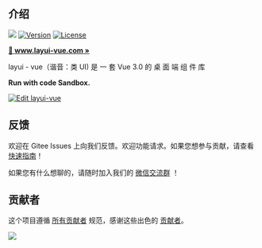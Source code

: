 ## 介绍

<p>  
  <a href="https://www.oscs1024.com/project/oscs/layui/layui-vue?ref=badge_small" alt="OSCS Status"><img src="https://www.oscs1024.com/platform/badge/layui/layui-vue.svg?size=small"/></a>
  <a href="https://www.npmjs.com/package/@layui/layui-vue"><img src="https://img.shields.io/npm/v/@layui/layui-vue.svg?sanitize=true" alt="Version"></a>
  <a href="https://www.npmjs.com/package/@layui/layui-vue"><img src="https://img.shields.io/npm/l/@layui/layui-vue.svg?sanitize=true" alt="License"></a>
</p> 

**[🔶 www.layui-vue.com »](http://www.layui-vue.com)**

layui - vue（谐音：类 UI) 是 一 套 Vue 3.0 的 桌 面 端 组 件 库

**Run with code Sandbox.**

[![Edit layui-vue](https://codesandbox.io/static/img/play-codesandbox.svg)](https://codesandbox.io/p/github/layui-vue/layui-vue-sample/master?file=%2FREADME.md&workspace=%257B%2522activeFilepath%2522%253A%2522%252FREADME.md%2522%252C%2522openFiles%2522%253A%255B%2522%252FREADME.md%2522%255D%252C%2522sidebarPanel%2522%253A%2522EXPLORER%2522%252C%2522gitSidebarPanel%2522%253A%2522COMMIT%2522%252C%2522spaces%2522%253A%257B%2522cle8a7l7d000x3n6jeerlli8c%2522%253A%257B%2522key%2522%253A%2522cle8a7l7d000x3n6jeerlli8c%2522%252C%2522name%2522%253A%2522Default%2522%252C%2522devtools%2522%253A%255B%257B%2522type%2522%253A%2522PREVIEW%2522%252C%2522taskId%2522%253A%2522dev%2522%252C%2522port%2522%253A3333%252C%2522key%2522%253A%2522cle8a7xfb008c3n6jhlbohe5r%2522%252C%2522isMinimized%2522%253Afalse%257D%252C%257B%2522type%2522%253A%2522TASK_LOG%2522%252C%2522taskId%2522%253A%2522dev%2522%252C%2522key%2522%253A%2522cle8a7vhi00683n6jlxod11l5%2522%252C%2522isMinimized%2522%253Afalse%257D%255D%257D%257D%252C%2522currentSpace%2522%253A%2522cle8a7l7d000x3)

## 反馈

欢迎在 Gitee Issues 上向我们反馈。欢迎功能请求。如果您想参与贡献，请查看 [快速指南](./CONTRIBUTING.md)！

如果您有什么想聊的，请随时加入我们的 [微信交流群](https://gitee.com/layui-vue/layui-vue/issues/I9F4T2) ！

## 贡献者

这个项目遵循 [所有贡献者](https://github.com/layui/layui-vue/graphs/contributors) 规范，感谢这些出色的 [贡献者](https://github.com/layui/layui-vue/graphs/contributors)。

<a href="https://github.com/layui/layui-vue/graphs/contributors">
  <img src="https://contrib.rocks/image?repo=layui/layui-vue" />
</a>
